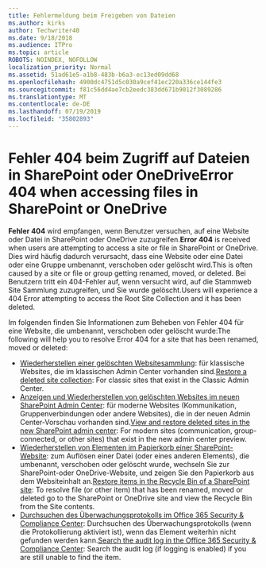 ```yaml
---
title: Fehlermeldung beim Freigeben von Dateien
ms.author: kirks
author: Techwriter40
ms.date: 9/18/2018
ms.audience: ITPro
ms.topic: article
ROBOTS: NOINDEX, NOFOLLOW
localization_priority: Normal
ms.assetid: 51ad61e5-a1b8-483b-b6a3-ec13ed09dd68
ms.openlocfilehash: 4900dc4751d5c030a9cef41ec220a336ce144fe3
ms.sourcegitcommit: f81c56dd4ae7cb2eedc383dd671b9012f3089286
ms.translationtype: MT
ms.contentlocale: de-DE
ms.lasthandoff: 07/19/2019
ms.locfileid: "35802893"
---
```

# <a name="error-404-when-accessing-files-in-sharepoint-or-onedrive"></a><span data-ttu-id="103d0-102">Fehler 404 beim Zugriff auf Dateien in SharePoint oder OneDrive</span><span class="sxs-lookup"><span data-stu-id="103d0-102">Error 404 when accessing files in SharePoint or OneDrive</span></span>

<span data-ttu-id="103d0-103">**Fehler 404** wird empfangen, wenn Benutzer versuchen, auf eine Website oder Datei in SharePoint oder OneDrive zuzugreifen.</span><span class="sxs-lookup"><span data-stu-id="103d0-103">**Error 404** is received when users are attempting to access a site or file in SharePoint or OneDrive.</span></span> <span data-ttu-id="103d0-104">Dies wird häufig dadurch verursacht, dass eine Website oder eine Datei oder eine Gruppe umbenannt, verschoben oder gelöscht wird.</span><span class="sxs-lookup"><span data-stu-id="103d0-104">This is often caused by a site or file or group getting renamed, moved, or deleted.</span></span>
<span data-ttu-id="103d0-105">Bei Benutzern tritt ein 404-Fehler auf, wenn versucht wird, auf die Stammweb Site Sammlung zuzugreifen, und Sie wurde gelöscht.</span><span class="sxs-lookup"><span data-stu-id="103d0-105">Users will experience a 404 Error attempting to access the Root Site Collection and it has been deleted.</span></span>

<span data-ttu-id="103d0-106">Im folgenden finden Sie Informationen zum Beheben von Fehler 404 für eine Website, die umbenannt, verschoben oder gelöscht wurde:</span><span class="sxs-lookup"><span data-stu-id="103d0-106">The following will help you to resolve Error 404 for a site that has been renamed, moved or deleted:</span></span>

- <span data-ttu-id="103d0-107">[Wiederherstellen einer gelöschten Websitesammlung](https://docs.microsoft.com/sharepoint/restore-deleted-site-collection): für klassische Websites, die im klassischen Admin Center vorhanden sind.</span><span class="sxs-lookup"><span data-stu-id="103d0-107">[Restore a deleted site collection](https://docs.microsoft.com/sharepoint/restore-deleted-site-collection):  For classic sites that exist in the Classic Admin Center.</span></span>
- <span data-ttu-id="103d0-108">[Anzeigen und Wiederherstellen von gelöschten Websites im neuen SharePoint Admin Center](https://docs.microsoft.com/sharepoint/view-and-restore-deleted-sites-in-new-admin-center): für moderne Websites (Kommunikation, Gruppenverbindungen oder andere Websites), die in der neuen Admin Center-Vorschau vorhanden sind.</span><span class="sxs-lookup"><span data-stu-id="103d0-108">[View and restore deleted sites in the new SharePoint admin center](https://docs.microsoft.com/sharepoint/view-and-restore-deleted-sites-in-new-admin-center):  For modern sites (communication, group-connected, or other sites) that exist in the new admin center preview.</span></span>
- <span data-ttu-id="103d0-109">[Wiederherstellen von Elementen im Papierkorb einer SharePoint-Website](https://support.office.com/article/Restore-items-in-the-Recycle-Bin-of-a-SharePoint-site-6df466b6-55f2-4898-8d6e-c0dff851a0be): zum Auflösen einer Datei (oder eines anderen Elements), die umbenannt, verschoben oder gelöscht wurde, wechseln Sie zur SharePoint-oder OneDrive-Website, und zeigen Sie den Papierkorb aus dem Websiteinhalt an.</span><span class="sxs-lookup"><span data-stu-id="103d0-109">[Restore items in the Recycle Bin of a SharePoint site](https://support.office.com/article/Restore-items-in-the-Recycle-Bin-of-a-SharePoint-site-6df466b6-55f2-4898-8d6e-c0dff851a0be):  To resolve file (or other item) that has been renamed, moved or deleted go to the SharePoint or OneDrive site and view the Recycle Bin from the Site contents.</span></span>
- <span data-ttu-id="103d0-110">[Durchsuchen des Überwachungsprotokolls im Office 365 Security &amp; Compliance Center](https://support.office.com/client/search-the-audit-log-in-the-office-365-security-compliance-center-0d4d0f35-390b-4518-800e-0c7ec95e946c): Durchsuchen des Überwachungsprotokolls (wenn die Protokollierung aktiviert ist), wenn das Element weiterhin nicht gefunden werden kann.</span><span class="sxs-lookup"><span data-stu-id="103d0-110">[Search the audit log in the Office 365 Security &amp; Compliance Center](https://support.office.com/client/search-the-audit-log-in-the-office-365-security-compliance-center-0d4d0f35-390b-4518-800e-0c7ec95e946c):  Search the audit log (if logging is enabled) if you are still unable to find the item.</span></span>




    


